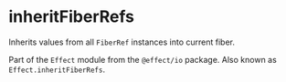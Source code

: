 # inheritFiberRefs

Inherits values from all `FiberRef` instances into current fiber.

Part of the `Effect` module from the `@effect/io` package. Also known as `Effect.inheritFiberRefs`.
